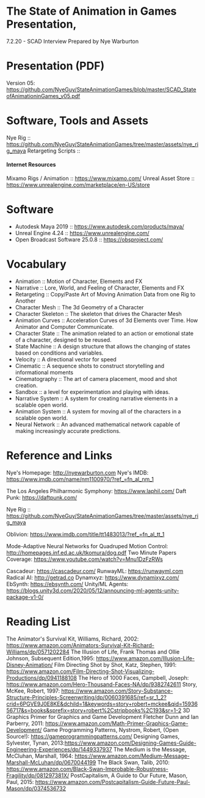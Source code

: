 # The State of Animation in Games Presentation, 
7.2.20 - SCAD Interview
Prepared by Nye Warburton

# Presentation (PDF)
Version 05:
https://github.com/NyeGuy/StateAnimationGames/blob/master/SCAD_StateofAnimationinGames_v05.pdf

# Software, Tools and Assets
Nye Rig :: https://github.com/NyeGuy/StateAnimationGames/tree/master/assets/nye_rig_maya
Retargeting Scripts :: 

#### Internet Resources
Mixamo Rigs / Animation :: https://www.mixamo.com/
Unreal Asset Store :: https://www.unrealengine.com/marketplace/en-US/store

# Software
- Autodesk Maya 2019 :: https://www.autodesk.com/products/maya/
- Unreal Engine 4.24 :: https://www.unrealengine.com/
- Open Broadcast Software 25.0.8 :: https://obsproject.com/

# Vocabulary
- Animation :: Motion of Character, Elements and FX
- Narrative :: Lore, World, and Feeling of Character, Elements and FX
- Retargeting :: Copy/Paste Art of Moving Animation Data from one Rig to Another
- Character Mesh :: The 3d Geometry of a Character
- Character Skeleton :: The skeleton that drives the Character Mesh
- Animation Curves :: Acceleration Curves of 3d Elements over Time. How Animator and Computer Communicate.
- Character State :: The animation related to an action or emotional state of a character, designed to be reused.
- State Machine :: A design structure that allows the changing of states based on conditions and variables.
- Velocity :: A directional vector for speed
- Cinematic :: A sequence shots to construct storytelling and informational moments
- Cinematography :: The art of camera placement, mood and shot creation.
- Sandbox :: a level for experimentation and playing with ideas.
- Narrative System :: A system for creating narrative elements in a scalable open world.
- Animation System :: A system for moving all of the characters in a scalable open world.
- Neural Network :: An advanced mathematical network capable of making increasingly accurate predictions.


# Reference and Links 
Nye's Homepage: http://nyewarburton.com
Nye's IMDB: https://www.imdb.com/name/nm1100970/?ref_=fn_al_nm_1

The Los Angeles Philharmonic Symphony: https://www.laphil.com/
Daft Punk: https://daftpunk.com/

Nye Rig :: https://github.com/NyeGuy/StateAnimationGames/tree/master/assets/nye_rig_maya

Oblivion: https://www.imdb.com/title/tt1483013/?ref_=fn_al_tt_1

Mode-Adaptive Neural Networks for Quadruped Motion Control: http://homepages.inf.ed.ac.uk/tkomura/dog.pdf
Two Minute Papers Coverage: https://www.youtube.com/watch?v=Mnu1DzFzRWs

Cascadeur: https://cascadeur.com/
RunwayML: https://runwayml.com
Radical AI: http://getrad.co
Dynamxyz: https://www.dynamixyz.com/
EbSynth: https://ebsynth.com/
Unity/ML Agents: https://blogs.unity3d.com/2020/05/12/announcing-ml-agents-unity-package-v1-0/

# Reading List
The Animator's Survival Kit, Williams, Richard, 2002: https://www.amazon.com/Animators-Survival-Kit-Richard-Williams/dp/0571202284
The Illusion of Life, Frank Thomas and Ollie Johnson, Subsequent Edition,1995: https://www.amazon.com/Illusion-Life-Disney-Animation/
Film Directing Shot by Shot, Katz, Stephen, 1991: https://www.amazon.com/Film-Directing-Shot-Visualizing-Productions/dp/0941188108
The Hero of 1000 Faces, Campbell, Joseph: https://www.amazon.com/Hero-Thousand-Faces-NA/dp/9382742611
Story, McKee, Robert, 1997: https://www.amazon.com/Story-Substance-Structure-Principles-Screenwriting/dp/0060391685/ref=sr_1_2?crid=6PGVE9J0E8KE&dchild=1&keywords=story+robert+mckee&qid=1593656717&s=books&sprefix=story+robert%2Cstripbooks%2C193&sr=1-2
3D Graphics Primer for Graphics and Game Development Fletcher Dunn and Ian Parberry, 2011: https://www.amazon.com/Math-Primer-Graphics-Game-Development/
Game Programming Patterns, Nystrom, Robert, (Open Source!): https://gameprogrammingpatterns.com/
Designing Games, Sylvester, Tynan, 2013:https://www.amazon.com/Designing-Games-Guide-Engineering-Experiences/dp/1449337937
The Medium is the Message, McCluhan, Marshall, 1964: https://www.amazon.com/Medium-Message-Marshall-McLuhan/dp/0670044199
The Black Swan, Talib, 2010: https://www.amazon.com/Black-Swan-Improbable-Robustness-Fragility/dp/081297381X/
PostCapitalism, A Guide to Our Future, Mason, Paul, 2015: https://www.amazon.com/Postcapitalism-Guide-Future-Paul-Mason/dp/0374536732



